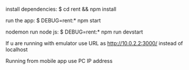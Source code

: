 install dependencies:
     $ cd rent && npm install

 run the app:
     $ DEBUG=rent:* npm start

nodemon run node js:
	 $ DEBUG=rent:* npm run devstart

If u are running with emulator use URL as http://10.0.2.2:3000/ instead of localhost

Running from mobile app use PC IP address